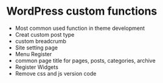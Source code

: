 # WordPress custom functions
- Most common used function in theme development
- Creat custom post type
- custom breadcrumb
- Site setting page
- Menu Register
- common page title for pages, posts, categories, archive
- Register Widgets
- Remove css and js version code
